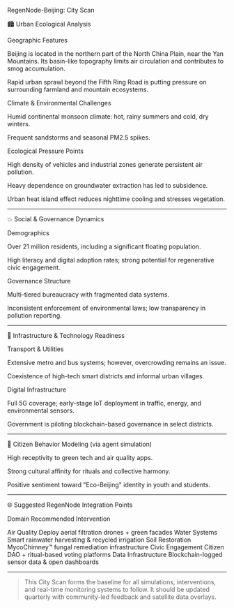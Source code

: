 RegenNode-Beijing: City Scan

🏙️ Urban Ecological Analysis

Geographic Features

Beijing is located in the northern part of the North China Plain, near the Yan Mountains. Its basin-like topography limits air circulation and contributes to smog accumulation.

Rapid urban sprawl beyond the Fifth Ring Road is putting pressure on surrounding farmland and mountain ecosystems.


Climate & Environmental Challenges

Humid continental monsoon climate: hot, rainy summers and cold, dry winters.

Frequent sandstorms and seasonal PM2.5 spikes.


Ecological Pressure Points

High density of vehicles and industrial zones generate persistent air pollution.

Heavy dependence on groundwater extraction has led to subsidence.

Urban heat island effect reduces nighttime cooling and stresses vegetation.



---

💥 Social & Governance Dynamics

Demographics

Over 21 million residents, including a significant floating population.

High literacy and digital adoption rates; strong potential for regenerative civic engagement.


Governance Structure

Multi-tiered bureaucracy with fragmented data systems.

Inconsistent enforcement of environmental laws; low transparency in pollution reporting.



---

🤬 Infrastructure & Technology Readiness

Transport & Utilities

Extensive metro and bus systems; however, overcrowding remains an issue.

Coexistence of high-tech smart districts and informal urban villages.


Digital Infrastructure

Full 5G coverage; early-stage IoT deployment in traffic, energy, and environmental sensors.

Government is piloting blockchain-based governance in select districts.



---

🧬 Citizen Behavior Modeling (via agent simulation)

High receptivity to green tech and air quality apps.

Strong cultural affinity for rituals and collective harmony.

Positive sentiment toward "Eco-Beijing" identity in youth and students.



---

🌐 Suggested RegenNode Integration Points

Domain	Recommended Intervention

Air Quality	Deploy aerial filtration drones + green facades
Water Systems	Smart rainwater harvesting & recycled irrigation
Soil Restoration	MycoChimney™ fungal remediation infrastructure
Civic Engagement	Citizen DAO + ritual-based voting platforms
Data Infrastructure	Blockchain-logged sensor data & open dashboards



---

> This City Scan forms the baseline for all simulations, interventions, and real-time monitoring systems to follow. It should be updated quarterly with community-led feedback and satellite data overlays.
> 
